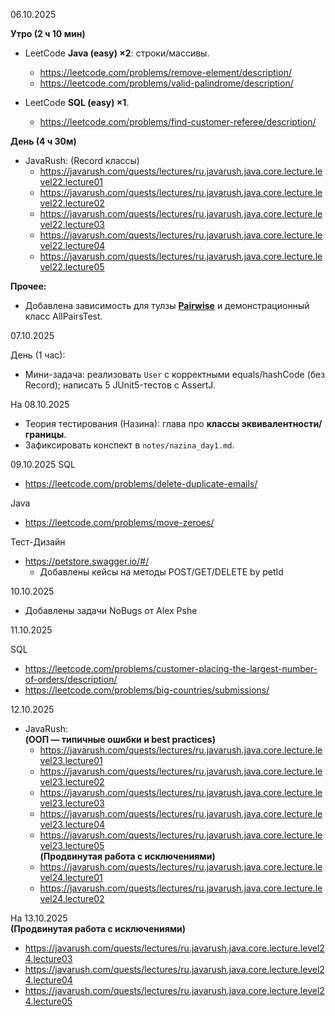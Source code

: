 06.10.2025

**Утро (2 ч 10 мин)**

- LeetCode **Java (easy) ×2**: строки/массивы.
    - https://leetcode.com/problems/remove-element/description/
    - https://leetcode.com/problems/valid-palindrome/description/

- LeetCode **SQL (easy) ×1**.
    - https://leetcode.com/problems/find-customer-referee/description/

**День (4 ч 30м)**

- JavaRush: (Record классы)
    - https://javarush.com/quests/lectures/ru.javarush.java.core.lecture.level22.lecture01
    - https://javarush.com/quests/lectures/ru.javarush.java.core.lecture.level22.lecture02
    - https://javarush.com/quests/lectures/ru.javarush.java.core.lecture.level22.lecture03
    - https://javarush.com/quests/lectures/ru.javarush.java.core.lecture.level22.lecture04
    - https://javarush.com/quests/lectures/ru.javarush.java.core.lecture.level22.lecture05

**Прочее:**

- Добавлена зависимость для тулзы [**Pairwise**](https://github.com/pavelicii/allpairs4j) и демонстрационный класс
  AllPairsTest.

07.10.2025

День (1 час):
- Мини-задача: реализовать `User` с корректными equals/hashCode (без Record); написать 5 JUnit5-тестов с AssertJ.

На 08.10.2025
- Теория тестирования (Назина): глава про **классы эквивалентности/границы**.
- Зафиксировать конспект в `notes/nazina_day1.md`.

09.10.2025
SQL
- https://leetcode.com/problems/delete-duplicate-emails/

Java
- https://leetcode.com/problems/move-zeroes/

Тест-Дизайн
- https://petstore.swagger.io/#/
  - Добавлены кейсы на методы POST/GET/DELETE by petId

10.10.2025
- Добавлены задачи NoBugs от Alex Pshe

11.10.2025

SQL
 - https://leetcode.com/problems/customer-placing-the-largest-number-of-orders/description/
 - https://leetcode.com/problems/big-countries/submissions/

12.10.2025
- JavaRush:<br>
  <b>(ООП — типичные ошибки и best practices)</b>
    - https://javarush.com/quests/lectures/ru.javarush.java.core.lecture.level23.lecture01
    - https://javarush.com/quests/lectures/ru.javarush.java.core.lecture.level23.lecture02
    - https://javarush.com/quests/lectures/ru.javarush.java.core.lecture.level23.lecture03
    - https://javarush.com/quests/lectures/ru.javarush.java.core.lecture.level23.lecture04
    - https://javarush.com/quests/lectures/ru.javarush.java.core.lecture.level23.lecture05<br>
<b>(Продвинутая работа с исключениями)</b>
    - https://javarush.com/quests/lectures/ru.javarush.java.core.lecture.level24.lecture01
    - https://javarush.com/quests/lectures/ru.javarush.java.core.lecture.level24.lecture02

На 13.10.2025<br>
<b>(Продвинутая работа с исключениями)</b>
  - https://javarush.com/quests/lectures/ru.javarush.java.core.lecture.level24.lecture03
  - https://javarush.com/quests/lectures/ru.javarush.java.core.lecture.level24.lecture04
  - https://javarush.com/quests/lectures/ru.javarush.java.core.lecture.level24.lecture05
